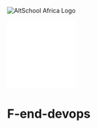 ![AltSchool Africa Logo](https://github.com/tuyojr/altschool-opensource-names/blob/main/AltSchool.svg)
<!-- ![AltSchool Africa Logo](./altschool-seeklogo.com.svg-light-mode-only) -->
![AltSchool Africa Logo](./AltSchool-dark.svg#gh-dark-mode-only)


# F-end-devops
